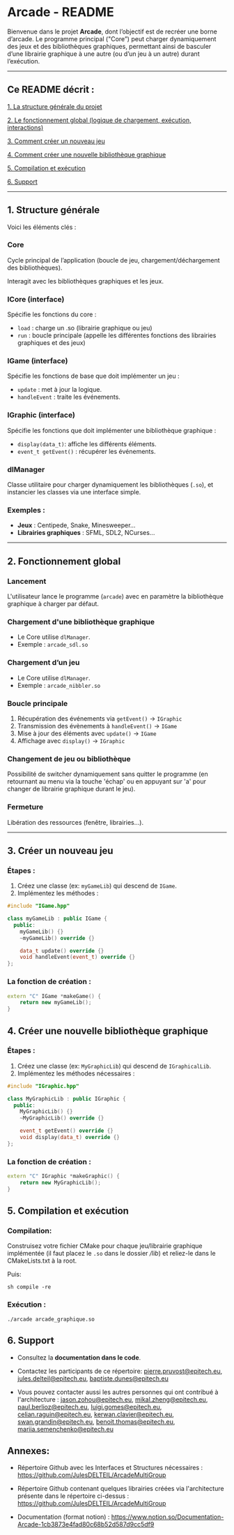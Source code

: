 # Arcade - README

Bienvenue dans le projet **Arcade**, dont l’objectif est de recréer une borne d’arcade. Le programme principal ("Core”) peut charger dynamiquement des jeux et des bibliothèques graphiques, permettant ainsi de basculer d’une librairie graphique à une autre (ou d’un jeu à un autre) durant l’exécution.

---

## Ce README décrit :

[1. La structure générale du projet](#1-structure-générale)

[2. Le fonctionnement global (logique de chargement, exécution, interactions)](#2-fonctionnement-global)

[3. Comment créer un nouveau jeu](#3-créer-un-nouveau-jeu)

[4. Comment créer une nouvelle bibliothèque graphique](#4-créer-une-nouvelle-bibliothèque-graphique)

[5. Compilation et exécution](#5-compilation-et-exécution)

[6. Support](#6-support)

---

## 1. Structure générale

Voici les éléments clés :

### Core
Cycle principal de l’application (boucle de jeu, chargement/déchargement des bibliothèques).

Interagit avec les bibliothèques graphiques et les jeux.

### ICore (interface)
Spécifie les fonctions du core :

- `load` : charge un .so (librairie graphique ou jeu)
- `run` : boucle principale (appelle les différentes fonctions des librairies graphiques et des jeux)


### IGame (interface)
Spécifie les fonctions de base que doit implémenter un jeu :

- `update` : met à jour la logique.
- `handleEvent` : traite les événements.

### IGraphic (interface)
Spécifie les fonctions que doit implémenter une bibliothèque graphique :

- `display(data_t)`: affiche les différents éléments.
- `event_t getEvent()` : récupérer les événements.

### dlManager
Classe utilitaire pour charger dynamiquement les bibliothèques (`.so`), et instancier les classes via une interface simple.

### Exemples :
- **Jeux** : Centipede, Snake, Minesweeper...
- **Librairies graphiques** : SFML, SDL2, NCurses...

---

## 2. Fonctionnement global

### Lancement
L'utilisateur lance le programme (`arcade`) avec en paramètre la bibliothèque graphique à charger par défaut.

### Chargement d'une bibliothèque graphique
- Le Core utilise `dlManager`.
- Exemple : `arcade_sdl.so`

### Chargement d’un jeu
- Le Core utilise `dlManager`.
- Exemple : `arcade_nibbler.so`

### Boucle principale
1. Récupération des événements via `getEvent()` -> `IGraphic`
2. Transmission des évènements à `handleEvent()` -> `IGame`
3. Mise à jour des éléments avec `update()` -> `IGame`
4. Affichage avec `display()` -> `IGraphic`

### Changement de jeu ou bibliothèque
Possibilité de switcher dynamiquement sans quitter le programme (en retournant au menu via la touche 'échap' ou en appuyant sur 'a' pour changer de librairie graphique durant le jeu).

### Fermeture
Libération des ressources (fenêtre, librairies...).

---

## 3. Créer un nouveau jeu

### Étapes :

1. Créez une classe (ex: `myGameLib`) qui descend de `IGame`.
2. Implémentez les méthodes :

```cpp
#include "IGame.hpp"

class myGameLib : public IGame {
  public:
    myGameLib() {}
    ~myGameLib() override {}

    data_t update() override {}
    void handleEvent(event_t) override {}
};
```

### La fonction de création :

```cpp
extern "C" IGame *makeGame() {
    return new myGameLib();
}
```

## 4. Créer une nouvelle bibliothèque graphique

### Étapes :

1. Créez une classe (ex: `MyGraphicLib`) qui descend de `IGraphicalLib`.
2. Implémentez les méthodes nécessaires :

```cpp
#include "IGraphic.hpp"

class MyGraphicLib : public IGraphic {
  public:
    MyGraphicLib() {}
    ~MyGraphicLib() override {}

    event_t getEvent() override {}
    void display(data_t) override {}
};
```

### La fonction de création :

```cpp
extern "C" IGraphic *makeGraphic() {
    return new MyGraphicLib();
}
```

## 5. Compilation et exécution

### Compilation:

Construisez votre fichier CMake pour chaque jeu/librairie graphique implémentée (il faut placez le `.so` dans le dossier */lib*) et reliez-le dans le CMakeLists.txt à la root.

Puis:

```
sh compile -re
```

### Exécution :

```
./arcade arcade_graphique.so
```

## 6. Support

- Consultez la **documentation dans le code**.

- Contactez les participants de ce répertoire: pierre.pruvost@epitech.eu, jules.delteil@epitech.eu, baptiste.dunes@epitech.eu

- Vous pouvez contacter aussi les autres personnes qui ont contribué à l'architecture : jason.zohou@epitech.eu, mikal.zheng@epitech.eu, paul.berlioz@epitech.eu, luigi.gomes@epitech.eu, celian.raguin@epitech.eu, kerwan.clavier@epitech.eu, swan.grandin@epitech.eu, benoit.thomas@epitech.eu, mariia.semenchenko@epitech.eu 


## Annexes:

- Répertoire Github avec les Interfaces et Structures nécessaires : https://github.com/JulesDELTEIL/ArcadeMultiGroup

- Répertoire Github contenant quelques librairies créées via l'architecture présente dans le répertoire ci-dessus : https://github.com/JulesDELTEIL/ArcadeMultiGroup

- Documentation (format notion) : https://www.notion.so/Documentation-Arcade-1cb3873e4fad80c68b52d587d9cc5df9
